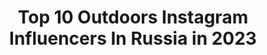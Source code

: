 ---
title: Top 10 Outdoors Instagram Influencers In Russia in 2023
description: >-
  Find top outdoors Instagram influencers in Russia in 2023. Most popular hashtags: #outdoors #nature #instagood #travel.
platform: Instagram
hits: 101
text_top: See the top-rated Instagram accounts on inBeat.
text_bottom: Our search engine holds 101 Instagram influencers like this in Russia for you to work with.
profiles:
  - username: "away81"
    fullname: >-
      Sergei Lukankin
    bio: >-
      ↟ Based in Moscow, Russia ↟ Outdoors | Adventure | Exploring nature ↟ Ambassador @haidafilter ↟ Join my photo tours 👇🏼
    location: "Russia"
    followers: 31444
    engagement: 571
    commentsToLikes: 0.051710
    id: ck14js1z7lw3w0i195vkkxdwl
    verified: false
    hashtags: "#volvo, #xc90"
  - username: "kuznetsovkz"
    fullname: >-
      𝗔𝗹𝗲𝘅𝗮𝗻𝗱𝗿 𝗞𝘂𝘇𝗻𝗲𝘁𝘀𝗼𝘃
    bio: >-
      outdoors | lifestyle
    location: "Russia"
    followers: 24989
    engagement: 528
    commentsToLikes: 0.039353
    id: ck0vzb28m87qg0i190la0fsqp
    verified: false
    hashtags: "#earthpix, #hellofrom, #wonderfulindonesia, #passionpassport"
  - username: "bk_rn"
    fullname: >-
      Black Reflection
    bio: >-
      Bird watcher Outdoors style / inspired by wildlife and travel Haida filter ambassador in UK Canon user
    location: "Russia"
    followers: 24257
    engagement: 331
    commentsToLikes: 0.019210
    id: ck5zq47nctwmw0i149llvz3nf
    verified: false
    hashtags: "#natgeoru, #sunset, #yourshotphotographer, #stayhome"
  - username: "woxaa"
    fullname: >-
      Можно просто ЭЛРИК | ELRICK
    bio: >-
      ∙ Голос проекта AniFun Media ∙ Актёр дубляжа Lemiankona ∙ Лайфстайл Блог ∙ Критик ∙ Борец за справедливость -> По всем вопросам в Direct 📨
    location: "Russia"
    followers: 5945
    engagement: 2341
    commentsToLikes: 0.077467
    id: ckf5w6zler3sl0j23pdq79qbf
    verified: false
    hashtags: "#toshkent, #city, #lifestyle, #instatravel"
  - username: "olezhka_chugunov"
    fullname: >-
      Олег Чугунов
    bio: >-
      Юный актёр, спортсмен Санкт-Петербург/Москва
    location: "Russia"
    followers: 8010
    engagement: 1703
    commentsToLikes: 0.021540
    id: ckf5vp1f6pdwp0j23gtogjnvq
    verified: false
    hashtags: "#filmmaking, #november, #beautiful, #nature"
  - username: "lenapavlova.ru"
    fullname: >-
      Lena Pavlova
    bio: >-
      Санкт-Петербург, Россия Здесь - фотограф, модель и певица :-) Там, в реале топ-менеджер Maersk Photographer, model and singer. St. Petersburg, Russia
    location: "Russia"
    followers: 16246
    engagement: 419
    commentsToLikes: 0.079258
    id: ck14jdz50jujc0i1982bo1w2x
    verified: false
    hashtags: "#summer, #autumn, #autumnseason, #model"
  - username: "alexandrataranova"
    fullname: >-
      💁🏼‍♀️АЛЕКСАНДРА ТАРАНОВА💄
    bio: >-
      📸Photo & Video MODEL Второй аккаунт 🍑 @khaki__khaki_ 💎Dancer & Show ballet💎@crystal_hall_minsk 👇🏽🔥У меня появился TikTok🔥
    location: "Russia"
    followers: 93597
    engagement: 279
    commentsToLikes: 0.032782
    id: ck5ccnq7lhovi0i111sd36usl
    verified: false
    hashtags: "#birthdaymonth, #picoftheday, #fashiondesign, #beauty"
  - username: "mypike"
    fullname: >-
      Щука Рыбалка Спиннинг
    bio: >-
      Нет равных ей в проворстве и хищности, в коварстве и кровожадности. Уже одна наружность её заставляет жертву принять погибель как должное.
    location: "Russia"
    followers: 17799
    engagement: 224
    commentsToLikes: 0.004403
    id: ck6ui6e33dbnx0j7186j35992
    verified: false
    hashtags: ""
  - username: "dashabylbas"
    fullname: >-
      ПУТЕШЕСТВИЯ И ФОТОГРАФИЯ
    bio: >-
      🌍 Расскажу, как съездить в Польшу за 1 700 ₽ 🗺 6 стран за 20 000₽ ⠀ 🐶 Влюблю в коржика по имени Шерлок ⠀ 📸 Учу фотографировать людей и нашу планету
    location: "Russia"
    followers: 10105
    engagement: 1216
    commentsToLikes: 0.028292
    id: ckap2cac1y8gr0i78v5533qqf
    verified: false
    hashtags: "#travelgram, #photorussia, #outdoors, #zamosquarium"
  - username: "velitchenkoyury"
    fullname: >-
      Юрий Велитченко
    bio: >-
      Фотограф Минск, Витебск и дальше. +375 29 815 44 41.
    location: "Russia"
    followers: 19120
    engagement: 655
    commentsToLikes: 0.018830
    id: ck8t4be2z65o30j78gcnge3mk
    verified: false
    hashtags: "#discoverglobe, #astrophoto, #happylife, #earthpix"
---